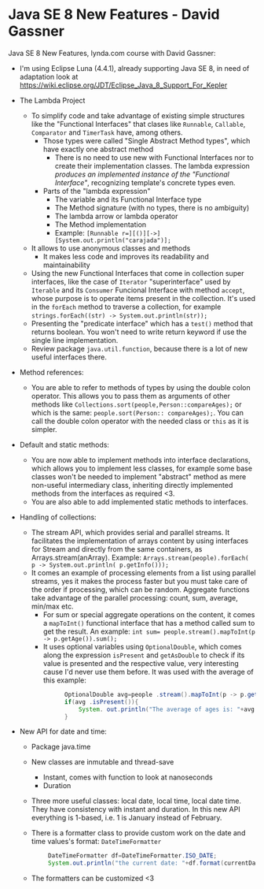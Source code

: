 # Java SE 8 New Features - David Gassner

Java SE 8 New Features, lynda.com course with David Gassner:

* I'm using Eclipse Luna (4.4.1), already supporting Java SE 8, in need of adaptation look at https://wiki.eclipse.org/JDT/Eclipse_Java_8_Support_For_Kepler

* The Lambda Project

    * To simplify code and take advantage of existing simple structures like the "Functional Interfaces" that clases like `Runnable`, `Callable`, `Comparator` and `TimerTask` have, among others.
        * Those types were called "Single Abstract Method types", which have exactly one abstract method
            * There is no need to use new with Functional Interfaces nor to create their implementation classes. The lambda expression _produces an implemented instance of the "Functional Interface"_, recognizing template's concrete types even.
        * Parts of the "lambda expression"
            * The variable and its Functional Interface type
            * The Method signature (with no types, there is no ambiguity)
            * The lambda arrow or lambda operator
            * The Method implementation
            * Example: `[Runnable r=][()][->][System.out.println("carajada")];`
    * It allows to use anonymous classes and methods
        * It makes less code and improves its readability and maintainability
    * Using the new Functional Interfaces that come in collection super interfaces, like the case of `Iterator` "superinterface" used by `Iterable` and its `Consumer` Funcional Interface with method `accept`, whose purpose is to operate items present in the collection. It's used in the `forEach` method to traverse a collection, for example
`strings.forEach((str) -> System.out.println(str));`
    * Presenting the "predicate interface" which has a `test()` method that returns boolean. You won't need to write return keyword if use the single line implementation.
    * Review package `java.util.function`, because there is a lot of new useful interfaces there.


* Method references:
    * You are able to refer to methods of types by using the double colon operator. This allows you to pass them as arguments of other methods like `Collections.sort(people,Person::compareAges);` or which is the same: `people.sort(Person:: compareAges);`. You can call the double colon operator with the needed class or `this` as it is simpler.


* Default and static methods:
    * You are now able to implement methods into interface declarations, which allows you to implement less classes, for example some base classes won't be needed to implement "abstract" method as mere non-useful intermediary class, inheriting directly implemented methods from the interfaces as required <3.
    * You are also able to add implemented static methods to interfaces.


* Handling of collections:

    * The stream API, which provides serial and parallel streams. It facilitates the implementation of arrays content by using interfaces for Stream and directly from the same containers, as Arrays.stream(anArray). Example: `Arrays.stream(people).forEach( p -> System.out.println( p.getInfo()));`
    * It comes an example of processing elements from a list using parallel streams, yes it makes the process faster but you must take care of the order if processing, which can be random. Aggregate functions take advantage of the parallel processing: count, sum, average, min/max etc.
        * For sum or special aggregate operations on the content, it comes a `mapToInt()` functional interface that has a method called sum to get the result. An example: `int sum= people.stream().mapToInt(p -> p.getAge()).sum();`
        * It uses optional variables using `OptionalDouble`, which comes along the expression `isPresent` and `getAsDouble` to check if its value is presented and the respective value, very interesting cause I'd never use them before. It was used with the average of this example:

```java
                OptionalDouble avg=people .stream().mapToInt(p -> p.getAge()).average();
                if(avg .isPresent()){
                    System. out.println("The average of ages is: "+avg.getAsDouble());
                }
```


* New API for date and time:
    * Package java.time
    * New classes are inmutable and thread-save
        * Instant, comes with function to look at nanoseconds
        * Duration
    * Three more useful classes: local date, local time, local date time. They have consistency with instant and duration. In this new API everything is 1-based, i.e. 1 is January instead of February.

    * There is a formatter class to provide custom work on the date and time values's format: `DateTimeFormatter`

    ```java
            DateTimeFormatter df=DateTimeFormatter.ISO_DATE;
            System.out.println("the current date: "+df.format(currentDate));
    ```
    * The formatters can be customized <3

